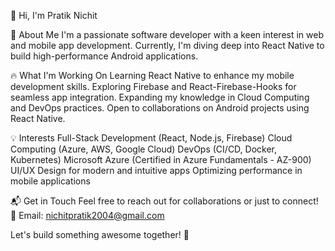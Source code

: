 👋 Hi, I'm Pratik Nichit

🚀 About Me
I'm a passionate software developer with a keen interest in web and mobile app development. Currently, I'm diving deep into React Native to build high-performance Android applications.


🔥 What I'm Working On
Learning React Native to enhance my mobile development skills.
Exploring Firebase and React-Firebase-Hooks for seamless app integration.
Expanding my knowledge in Cloud Computing and DevOps practices.
Open to collaborations on Android projects using React Native.


💡 Interests
Full-Stack Development (React, Node.js, Firebase)
Cloud Computing (Azure, AWS, Google Cloud)
DevOps (CI/CD, Docker, Kubernetes)
Microsoft Azure (Certified in Azure Fundamentals - AZ-900)
UI/UX Design for modern and intuitive apps
Optimizing performance in mobile applications

📬 Get in Touch
Feel free to reach out for collaborations or just to connect!
📧 Email: nichitpratik2004@gmail.com


Let's build something awesome together! 🚀
